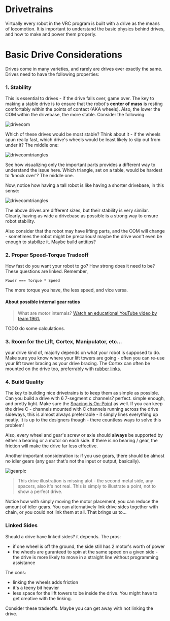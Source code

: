 # Drivetrains

Virtually every robot in the VRC program is built with a drive as the means of locomotion. It is important to understand the basic physics behind drives, and how to make and power them properly.

# Basic Drive Considerations

Drives come in many varieties, and rarely are drives ever exactly the same. Drives need to have the following properties:

### 1. Stability
This is essential to drives - if the drive falls over, game over. The key to making a stable drive is to ensure that the robot's **center of mass** is resting comfortably within the points of contact (AKA wheels). Also, the lower the COM within the drivebase, the more stable. Consider the following:

![drivecom](_media/drivetrains/drives-COM.png)

Which of these drives would be most stable? Think about it - if the wheels spun really fast, which drive's wheels would be least likely to slip out from under it? The middle one:

![drivecomtriangles](_media/drivetrains/drives-COM-triangles.png)

See how visualizing only the important parts provides a different way to understand the issue here. Which triangle, set on a table, would be hardest to 'knock over'? The middle one.

Now, notice how having a tall robot is like having a shorter drivebase, in this sense:

![drivecomtriangles](_media/drivetrains/wonky-drives.png)

The above drives are different sizes, but their stability is very similar. Clearly, having as wide a drivebase as possible is a strong way to ensure robot stability.

Also consider that the robot may have lifting parts, and the COM will change - sometimes the robot might be precarious! maybe the drive won't even be enough to stabilize it. Maybe build antitips?

### 2. Proper Speed-Torque Tradeoff
How fast do you want your robot to go? How strong does it need to be? These questions are linked. Remember,

`Power === Torque * Speed`

The more torque you have, the less speed, and vice versa. 

#### About possible internal gear ratios

>What are motor internals? [Watch an educational YouTube video by team 1961.](https://www.youtube.com/watch?v=W9JUJJ5ADEw)

TODO do some calculations.

### 3. Room for the Lift, Cortex, Manipulator, etc...
your drive kind of, majorly depends on what your robot is supposed to do. Make sure you know where your lift towers are going - often you can re-use your lift tower bracing as your drive bracing. The Cortex can often be mounted on the drive too, preferrably with [rubber links](https://www.vexrobotics.com/275-1029.html).

### 4. Build Quality
The key to building nice drivetrains is to keep them as simple as possible. Can you build a drive with 6 7-segment c channels? perfect. simple enough, and pretty light. Make sure the [Spacing is On-Point](articles/refining-build-skill?id=know-thy-spacing) as well. If you can keep the drive C - channels mounted with C channels running across the drive sideways, this is almost always preferrable - it simply lines everything up neatly. It is up to the designers though - there countless ways to solve this problem!

Also, every wheel and gear's screw or axle should **always** be supported by either a bearing or a motor on each side. If there is no  bearing / gear, the friction will make the drive far less effective.

Another important consideration is: if you use gears, there should be almost no idler gears (any gear that's not the input or output, basically).

![gearpic](_media/drivetrains/gearing-drive.png)

> This drive illustration is missing alot - the second metal side, any spacers, also it's not real. This is simply to illustrate a point, not to show a perfect drive.

Notice how with simply moving the motor placement, you can reduce the amount of idler gears. You can alternatively link drive sides together with chain, or you could not link them at all. That brings us to...

### Linked Sides
Should a drive have linked sides? it depends. The pros:
- if one wheel is off the ground, the side still has 2 motor's worth of power
- the wheels are guranteed to spin at the same speed on a given side - the drive is more likely to move in a straight line without programming assistance

The cons:
- linking the wheels adds friction
- it's a teeny bit heavier
- less space for the lift towers to be inside the drive. You might have to get creative with the linking.

Consider these tradeoffs. Maybe you can get away with not linking the drive.